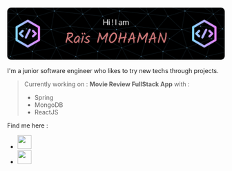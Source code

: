 ![Header](./github-header-image.png)


I'm a junior software engineer who likes to try new techs through projects.

> Currently working on : **Movie Review FullStack App** with : 
> - Spring
> - MongoDB
> - ReactJS

Find me here :
- [<img height="32" width="32" src="https://cdn.simpleicons.org/linkedin/#0A66C2" />](https://www.google.com)
- <img height="32" width="32" src="https://cdn.simpleicons.org/youtube/#FF0000" />

<!--
**Mhm-Rs/Mhm-Rs** is a ✨ _special_ ✨ repository because its `README.md` (this file) appears on your GitHub profile.

Here are some ideas to get you started:

- 🔭 I’m currently working on ...
- 🌱 I’m currently learning ...
- 👯 I’m looking to collaborate on ...
- 🤔 I’m looking for help with ...
- 💬 Ask me about ...
- 📫 How to reach me: ...
- 😄 Pronouns: ...
- ⚡ Fun fact: ...
-->
